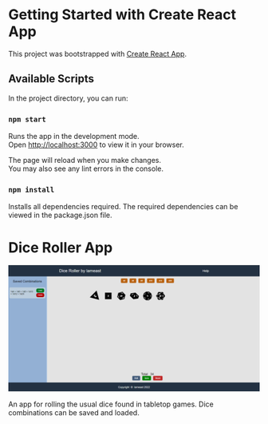 # Getting Started with Create React App

This project was bootstrapped with [Create React App](https://github.com/facebook/create-react-app).

## Available Scripts

In the project directory, you can run:

### `npm start`

Runs the app in the development mode.\
Open [http://localhost:3000](http://localhost:3000) to view it in your browser.

The page will reload when you make changes.\
You may also see any lint errors in the console.

### `npm install`

Installs all dependencies required. The required dependencies can be viewed in the package.json file.

# Dice Roller App
![Dice Roller App](./public/diceroller.PNG)

An app for rolling the usual dice found in tabletop games. Dice combinations can be saved and loaded.